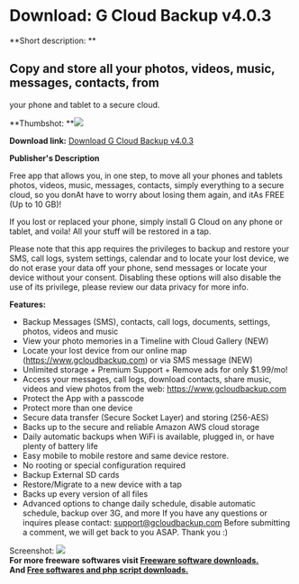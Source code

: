 # Download: G Cloud Backup v4.0.3

**Short description: **

## Copy and store all your photos, videos, music, messages, contacts, from
your phone and tablet to a secure cloud.

  
**Thumbshot: **![](http://www.freewarefiles.com/screenshot/gcloudandroid_md.jpg)   
  
**Download link:** [Download G Cloud Backup v4.0.3](http://freesoftwares.boysofts.com/G-Cloud-Backup_program_98515.html)  
  

**Publisher's Description**  
  

Free app that allows you, in one step, to move all your phones and tablets
photos, videos, music, messages, contacts, simply everything to a secure
cloud, so you donAt have to worry about losing them again, and itAs FREE (Up
to 10 GB)!

If you lost or replaced your phone, simply install G Cloud on any phone or
tablet, and voila! All your stuff will be restored in a tap.

Please note that this app requires the privileges to backup and restore your
SMS, call logs, system settings, calendar and to locate your lost device, we
do not erase your data off your phone, send messages or locate your device
without your consent. Disabling these options will also disable the use of its
privilege, please review our data privacy for more info.

**Features:**

  * Backup Messages (SMS), contacts, call logs, documents, settings, photos, videos and music 
  * View your photo memories in a Timeline with Cloud Gallery (NEW) 
  * Locate your lost device from our online map (https://www.gcloudbackup.com) or via SMS message (NEW) 
  * Unlimited storage + Premium Support + Remove ads for only $1.99/mo! 
  * Access your messages, call logs, download contacts, share music, videos and view photos from the web: https://www.gcloudbackup.com 
  * Protect the App with a passcode 
  * Protect more than one device 
  * Secure data transfer (Secure Socket Layer) and storing (256-AES) 
  * Backs up to the secure and reliable Amazon AWS cloud storage 
  * Daily automatic backups when WiFi is available, plugged in, or have plenty of battery life 
  * Easy mobile to mobile restore and same device restore. 
  * No rooting or special configuration required 
  * Backup External SD cards 
  * Restore/Migrate to a new device with a tap 
  * Backs up every version of all files 
  * Advanced options to change daily schedule, disable automatic schedule, backup over 3G, and more 
If you have any questions or inquires please contact: support@gcloudbackup.com
Before submitting a comment, we will get back to you ASAP. Thank you :)

  
  
Screenshot: ![](http://www.freewarefiles.com/screenshot/gcloudandroid.jpg)  
**For more freeware softwares visit [Freeware software downloads.](http://freesoftwares.boysofts.com/)**   
**And [Free softwares and php script downloads.](http://www.boysofts.com/)**

